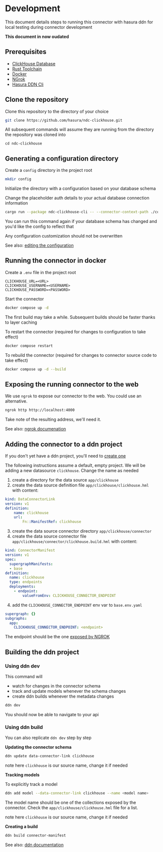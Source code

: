 # Development

This document details steps to running this connector with hasura ddn for local testing during connector development

**This document in now oudated**

## Prerequisites

- [ClickHouse Database](https://clickhouse.com/)
- [Rust Toolchain](https://www.rust-lang.org/tools/install)
- [Docker](https://docs.docker.com/get-docker/)
- [NGrok](https://ngrok.com/)
- [Hasura DDN Cli](https://hasura.io/docs/3.0/cli/installation)

## Clone the repository

Clone this repository to the directory of your choice

```sh
git clone https://github.com/hasura/ndc-clickhouse.git
```
All subsequent commands will assume they are running from the directory the repository was cloned into

```
cd ndc-clickhouse
```
## Generating a configuration directory

Create a `config` directory in the project root

```sh
mkdir config
```

Initialize the directory with a configuration based on your database schema

Change the placeholder auth details to your actual database connection information

```sh
cargo run --package ndc-clickhouse-cli -- --connector-context-path ./config --clickhouse-url "URL" --clickhouse-username "USERNAME" --clickhouse-password "PASSWORD" update
```

You can run this command again if your database schema has changed and you'd like the config to reflect that

Any configuration customization should not be overwritten

See also: [editing the configuration](./configuration.md)

## Running the connector in docker

Create a `.env` file in the project root

```.env
CLICKHOUSE_URL=<URL>
CLICKHOUSE_USERNAME=<USERNAME>
CLICKHOUSE_PASSWORD=<PASSWORD>
```
Start the connector

```sh
docker compose up -d
```

The first build may take a while. Subsequent builds should be faster thanks to layer caching

To restart the connector (required for changes to configuration to take effect)

```sh
docker compose restart
```

To rebuild the connector (required for changes to connector source code to take effect)

```sh
docker compose up -d --build
```

## Exposing the running connector to the web

We use `ngrok` to expose our connector to the web. You could use an alternative.

```sh
ngrok http http://localhost:4000
```
Take note of the resulting address, we'll need it.

See also: [ngrok documenation](https://ngrok.com/docs)

## Adding the connector to a ddn project

If you don't yet have a ddn project, you'll need to [create one](https://hasura.io/docs/3.0/getting-started/create-a-project#step-3-create-a-new-project)

The following instructions assume a default, empty project.
We will be adding a new datasource `clickhouse`. Change the name as needed

1. create a directory for the data source `app/clickhouse`
2. create the data source definition file `app/clickhouse/clickhouse.hml` with content:
```yaml
kind: DataConnectorLink
version: v1
definition:
    name: clickhouse
    url:
        Fn::ManifestRef: clickhouse
```
3. create the data source connector directory `app/clickhouse/connector`
4. create the data source connector file `app/clickhouse/connector/clickhouse.build.hml` with content:
```yaml
kind: ConnectorManifest
version: v1
spec:
  supergraphManifests:
  - base
definition:
  name: clickhouse
  type: endpoints
  deployments:
    - endpoint:
        valueFromEnv: CLICKHOUSE_CONNECTOR_ENDPOINT
```
4. add the `CLICKHOUSE_CONNECTOR_ENDPOINT` env var to `base.env.yaml`
```yaml
supergraph: {}
subgraphs:
  app:
    CLICKHOUSE_CONNECTOR_ENDPOINT: <endpoint>
```
The endpoint should be the one [exposed by NGROK](#exposing-the-running-connector-to-the-web)

## Building the ddn project

### Using ddn dev

This command will

- watch for changes in the connector schema
- track and update models whenever the schema changes
- create ddn builds whenever the metadata changes

```sh
ddn dev
```

You should now be able to navigate to your api

### Using ddn build

You can also replicate `ddn dev` step by step

**Updating the connector schema**

```sh
ddn update data-connector-link clickhouse
```
note here `clickhouse` is our source name, change it if needed

**Tracking models**

To explicitly track a model

```sh
ddn add model --data-connector-link clickhouse --name <model name>
```
The model name should be one of the collections exposed by the connector.
Check the `app/clickhouse/clickhouse.hml` file for a list.

note here `clickhouse` is our source name, change it if needed

**Creating a build**

```sh
ddn build connector-manifest
```

See also: [ddn documentation](https://hasura.io/docs/3.0)